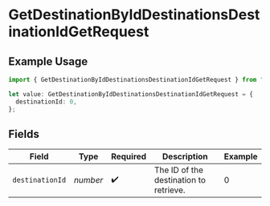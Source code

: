 # GetDestinationByIdDestinationsDestinationIdGetRequest

## Example Usage

```typescript
import { GetDestinationByIdDestinationsDestinationIdGetRequest } from "holiday-with-readme/models/operations";

let value: GetDestinationByIdDestinationsDestinationIdGetRequest = {
  destinationId: 0,
};
```

## Fields

| Field                                  | Type                                   | Required                               | Description                            | Example                                |
| -------------------------------------- | -------------------------------------- | -------------------------------------- | -------------------------------------- | -------------------------------------- |
| `destinationId`                        | *number*                               | :heavy_check_mark:                     | The ID of the destination to retrieve. | 0                                      |
